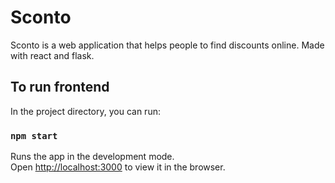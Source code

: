 # Sconto
Sconto is a web application that helps people to find discounts online.
Made with react and flask.


## To run frontend
In the project directory, you can run:
### `npm start`

Runs the app in the development mode.<br>
Open [http://localhost:3000](http://localhost:3000) to view it in the browser.
